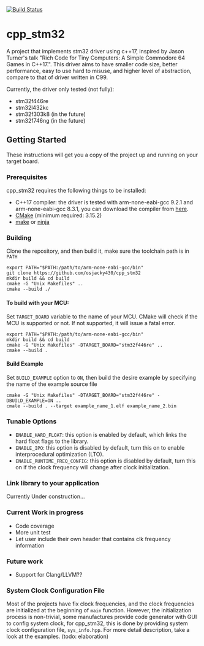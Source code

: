 [![Build Status](https://travis-ci.com/osjacky430/cpp_stm32.svg?branch=master)](https://travis-ci.com/osjacky430/cpp_stm32)

# cpp_stm32
A project that implements stm32 driver using c++17, inspired by Jason Turner's talk "Rich Code for Tiny Computers: A Simple Commodore 64 Games in C++17.". This driver aims to have smaller code size, better performance,  easy to use hard to misuse, and higher level of abstraction, compare to that of driver written in C99.

Currently, the driver only tested (not fully):
- stm32f446re
- stm32l432kc
- stm32f303k8 (in the future)
- stm32f746ng (in the future)

## Getting Started
These instructions will get you a copy of the project up and running on your target board.
### Prerequisites
cpp_stm32 requires the following things to be installed:
- C++17 compiler: the driver is tested with arm-none-eabi-gcc 9.2.1 and arm-none-eabi-gcc 8.3.1, you can download the compiler from [here](https://developer.arm.com/tools-and-software/open-source-software/developer-tools/gnu-toolchain/gnu-rm/downloads).
- [CMake](https://cmake.org/download/) (minimum required: 3.15.2)
- [make](https://www.gnu.org/software/make/) or [ninja](https://ninja-build.org/)

### Building
Clone the repository, and then build it, make sure the toolchain path is in ```PATH```
```
export PATH="$PATH:/path/to/arm-none-eabi-gcc/bin"
git clone https://github.com/osjacky430/cpp_stm32
mkdir build && cd build
cmake -G "Unix Makefiles" ..
cmake --build ./
```
#### To build with your MCU:
Set ```TARGET_BOARD``` variable to the name of your MCU. CMake will check if the MCU is supported or not. If not supported, it will issue a fatal error.
```
export PATH="$PATH:/path/to/arm-none-eabi-gcc/bin"
mkdir build && cd build
cmake -G "Unix Makefiles" -DTARGET_BOARD="stm32f446re" ..
cmake --build .
```
#### Build Example
Set ```BUILD_EXAMPLE``` option to ```ON```, then build the desire example by specifying the name of the example source file
```
cmake -G "Unix Makefiles" -DTARGET_BOARD="stm32f446re" -DBUILD_EXAMPLE=ON ..
cmale --build . --target example_name_1.elf example_name_2.bin
```

### Tunable Options
- ```ENABLE_HARD_FLOAT```: this option is enabled by default, which links the hard float flags to the library.
- ```ENABLE_IPO```: this option is disabled by default, turn this on to enable interprocedural optimization (LTO).
- ```ENABLE_RUNTIME_FREQ_CONFIG```: this option is disabled by default, turn this on if the clock frequency will change after clock initialization.

### Link library to your application
Currently Under construction...

### Current Work in progress
- Code coverage
- More unit test
- Let user include their own header that contains clk frequency information

### Future work
- Support for Clang/LLVM??

### System Clock Configuration File
Most of the projects have fix clock frequencies, and the clock frequencies are initialized at the beginning of ```main``` function. However, the initialization process is non-trivial, some manufactures provide code generator with GUI to config system clock, for cpp_stm32, this is done by providing system clock configuration file, ```sys_info.hpp```. For more detail description, take a look at the examples. (todo: elaboration)
